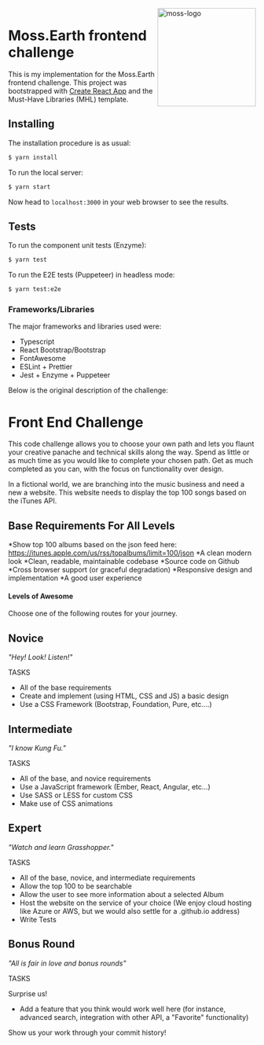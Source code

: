 <img src=".public/moss-logo-green.png" alt="moss-logo" width="200" align="right">

# Moss.Earth frontend challenge

This is my implementation for the Moss.Earth frontend challenge. This project was bootstrapped with [Create React App](https://github.com/facebook/create-react-app) and the Must-Have Libraries (MHL) template.

## Installing

The installation procedure is as usual:

```bash
$ yarn install
```

To run the local server:

```bash
$ yarn start
```

Now head to `localhost:3000` in your web browser to see the results.

## Tests

To run the component unit tests (Enzyme):

```bash
$ yarn test
```

To run the E2E tests (Puppeteer) in headless mode:

```bash
$ yarn test:e2e
```

### Frameworks/Libraries

The major frameworks and libraries used were:

- Typescript
- React Bootstrap/Bootstrap
- FontAwesome
- ESLint + Prettier
- Jest + Enzyme + Puppeteer

Below is the original description of the challenge:

# Front End Challenge

This code challenge allows you to choose your own path and lets you flaunt your creative panache and technical skills along the way. Spend as little or as much time as you would like to complete your chosen path. Get as much completed as you can, with the focus on functionality over design.

In a fictional world, we are branching into the music business and need a new a website. This website needs to display the top 100 songs based on the iTunes API.

## Base Requirements For All Levels

*Show top 100 albums based on the json feed here: https://itunes.apple.com/us/rss/topalbums/limit=100/json
*A clean modern look
*Clean, readable, maintainable codebase
*Source code on Github
*Cross browser support (or graceful degradation)
*Responsive design and implementation
\*A good user experience

#### Levels of Awesome

Choose one of the following routes for your journey.

## Novice

_"Hey! Look! Listen!"_

TASKS

- All of the base requirements
- Create and implement (using HTML, CSS and JS) a basic design
- Use a CSS Framework (Bootstrap, Foundation, Pure, etc.…)

## Intermediate

_"I know Kung Fu."_

TASKS

- All of the base, and novice requirements
- Use a JavaScript framework (Ember, React, Angular, etc...)
- Use SASS or LESS for custom CSS
- Make use of CSS animations

## Expert

_"Watch and learn Grasshopper."_

TASKS

- All of the base, novice, and intermediate requirements
- Allow the top 100 to be searchable
- Allow the user to see more information about a selected Album
- Host the website on the service of your choice (We enjoy cloud hosting like Azure or AWS, but we would also settle for a .github.io address)
- Write Tests

## Bonus Round

_"All is fair in love and bonus rounds"_

TASKS

Surprise us!

- Add a feature that you think would work well here (for instance, advanced search, integration with other API, a "Favorite" functionality)

Show us your work through your commit history!
